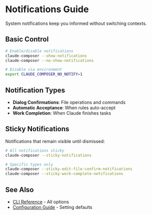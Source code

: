 # Notifications Guide

System notifications keep you informed without switching contexts.

## Basic Control

```bash
# Enable/disable notifications
claude-composer --show-notifications
claude-composer --no-show-notifications

# Disable via environment
export CLAUDE_COMPOSER_NO_NOTIFY=1
```

## Notification Types

- **Dialog Confirmations**: File operations and commands
- **Automatic Acceptance**: When rules auto-accept
- **Work Completion**: When Claude finishes tasks

## Sticky Notifications

Notifications that remain visible until dismissed:

```bash
# All notifications sticky
claude-composer --sticky-notifications

# Specific types only
claude-composer --sticky-edit-file-confirm-notifications
claude-composer --sticky-work-complete-notifications
```

## See Also

- [CLI Reference](./cli-reference.md) - All options
- [Configuration Guide](./configuration.md) - Setting defaults
